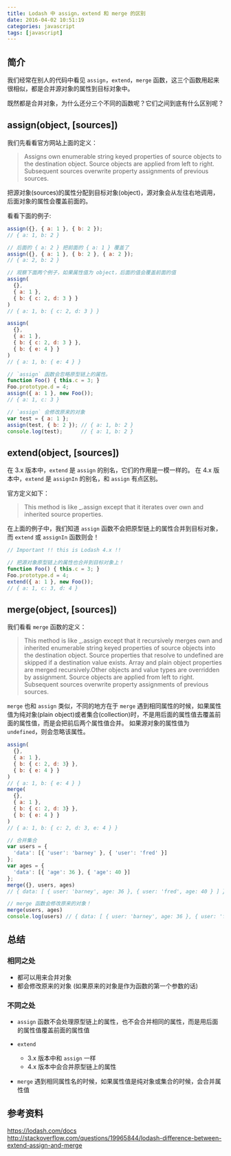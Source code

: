 ```yaml
---
title: Lodash 中 assign，extend 和 merge 的区别
date: 2016-04-02 10:51:19
categories: javascript
tags: [javascript]
---
```


## 简介

我们经常在别人的代码中看见 `assign`，`extend`，`merge` 函数，这三个函数用起来很相似，都是合并源对象的属性到目标对象中。

既然都是合并对象，为什么还分三个不同的函数呢？它们之间到底有什么区别呢？

## assign(object, [sources])

我们先看看官方网站上面的定义：

> Assigns own enumerable string keyed properties of source objects to the destination object. Source objects are applied from left to right. Subsequent sources overwrite property assignments of previous sources.

把源对象(sources)的属性分配到目标对象(object)，源对象会从左往右地调用，后面对象的属性会覆盖前面的。

看看下面的例子:

```js
assign({}, { a: 1 }, { b: 2 });
// { a: 1, b: 2 }

// 后面的 { a: 2 } 把前面的 { a: 1 } 覆盖了
assign({}, { a: 1 }, { b: 2 }, { a: 2 });
// { a: 2, b: 2 }

// 观察下面两个例子，如果属性值为 object，后面的值会覆盖前面的值
assign(
  {},
  { a: 1 },
  { b: { c: 2, d: 3 } }
)
// { a: 1, b: { c: 2, d: 3 } }

assign(
  {},
  { a: 1 },
  { b: { c: 2, d: 3 } },
  { b: { e: 4 } }
)
// { a: 1, b: { e: 4 } }

// `assign` 函数会忽略原型链上的属性。
function Foo() { this.c = 3; }
Foo.prototype.d = 4;
assign({ a: 1 }, new Foo());
// { a: 1, c: 3 }

// `assign` 会修改原来的对象
var test = { a: 1 };
assign(test, { b: 2 }); // { a: 1, b: 2 }
console.log(test);      // { a: 1, b: 2 }
```

## extend(object, [sources])

在 3.x 版本中，`extend` 是 `assign` 的别名，它们的作用是一模一样的。
在 4.x 版本中，`extend` 是 `assignIn` 的别名，和 `assign` 有点区别。

官方定义如下：

> This method is like _.assign except that it iterates over own and inherited source properties.

在上面的例子中，我们知道 `assign` 函数不会把原型链上的属性合并到目标对象，而 `extend` 或 `assignIn` 函数则会！

```js
// Important !! this is Lodash 4.x !!

// 把源对象原型链上的属性也合并到目标对象上！
function Foo() { this.c = 3; }
Foo.prototype.d = 4;
extend({ a: 1 }, new Foo());
// { a: 1, c: 3, d: 4 }
```

## merge(object, [sources])

我们看看 `merge` 函数的定义：

> This method is like _.assign except that it recursively merges own and inherited enumerable string keyed properties of source objects into the destination object. Source properties that resolve to undefined are skipped if a destination value exists. Array and plain object properties are merged recursively.Other objects and value types are overridden by assignment. Source objects are applied from left to right. Subsequent sources overwrite property assignments of previous sources.

`merge` 也和 `assign` 类似，不同的地方在于 `merge` 遇到相同属性的时候，如果属性值为纯对象(plain object)或者集合(collection)时，不是用后面的属性值去覆盖前面的属性值，而是会把前后两个属性值合并。
如果源对象的属性值为 `undefined`，则会忽略该属性。

```js
assign(
  {},
  { a: 1 },
  { b: { c: 2, d: 3} },
  { b: { e: 4 } }
)
// { a: 1, b: { e: 4 } }
merge(
  {},
  { a: 1 },
  { b: { c: 2, d: 3} },
  { b: { e: 4 } }
)
// { a: 1, b: { c: 2, d: 3, e: 4 } }

// 合并集合
var users = {
  'data': [{ 'user': 'barney' }, { 'user': 'fred' }]
};
var ages = {
  'data': [{ 'age': 36 }, { 'age': 40 }]
};
merge({}, users, ages)
// { data: [ { user: 'barney', age: 36 }, { user: 'fred', age: 40 } ] }

// merge 函数会修改原来的对象！
merge(users, ages)
console.log(users) // { data: [ { user: 'barney', age: 36 }, { user: 'fred', age: 40 } ]
```

## 总结

### 相同之处

- 都可以用来合并对象
- 都会修改原来的对象 (如果原来的对象是作为函数的第一个参数的话)

### 不同之处

- `assign` 函数不会处理原型链上的属性，也不会合并相同的属性，而是用后面的属性值覆盖前面的属性值

- `extend`
  - 3.x 版本中和 `assign` 一样
  - 4.x 版本中会合并原型链上的属性

- `merge` 遇到相同属性名的时候，如果属性值是纯对象或集合的时候，会合并属性值

## 参考资料
https://lodash.com/docs
http://stackoverflow.com/questions/19965844/lodash-difference-between-extend-assign-and-merge
